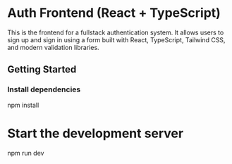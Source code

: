 # Auth Frontend (React + TypeScript)

This is the frontend for a fullstack authentication system. It allows users to sign up and sign in using a form built with React, TypeScript, Tailwind CSS, and modern validation libraries.

## Getting Started

### Install dependencies
npm install

# Start the development server
npm run dev
